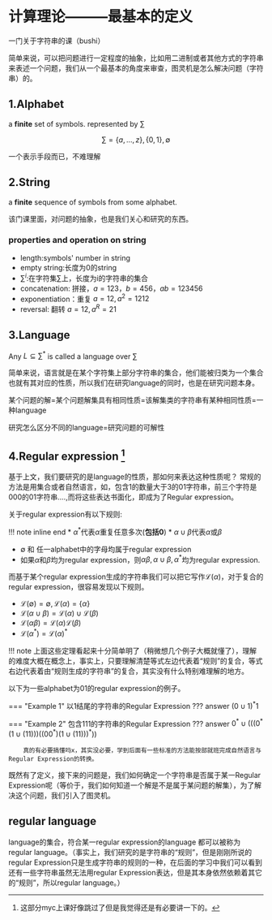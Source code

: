 # 计算理论———最基本的定义
一门关于字符串的课（bushi）

简单来说，可以把问题进行一定程度的抽象，比如用二进制或者其他方式的字符串来表述一个问题，我们从一个最基本的角度来审查，图灵机是怎么解决问题（字符串）的。

## 1.Alphabet

a **finite** set of symbols. represented by $\sum$

$$\sum = \{a,...,z\},\{0,1\},\emptyset$$

一个表示手段而已，不难理解

## 2.String

a **finite** sequence of symbols from some alphabet.

该门课里面，对问题的抽象，也是我们关心和研究的东西。

### properties and operation on string

* length:symbols' number in string
* empty string:长度为0的string
* $\sum^i$:在字符集$\sum$上，长度为i的字符串的集合
* concatenation: 拼接，$a=123，b=456，ab=123456$
* exponentiation：重复 $a=12,a^2=1212$
* reversal: 翻转 $a=12,a^R=21$

## 3.Language

Any $L\subseteq\sum^*$ is called a language over $\sum$

简单来说，语言就是在某个字符集上部分字符串的集合，他们能被归类为一个集合也就有其对应的性质，所以我们在研究language的同时，也是在研究问题本身。

某个问题的解=某个问题解集具有相同性质=该解集类的字符串有某种相同性质=一种language

研究怎么区分不同的language=研究问题的可解性

## 4.Regular expression [^1]

[^1]: 这部分myc上课好像跳过了但是我觉得还是有必要讲一下的。

基于上文，我们要研究的是language的性质，那如何来表达这种性质呢？
常规的方法是用集合或者自然语言，如，包含1的数量大于3的01字符串，前三个字符是000的01字符串....,而将这些表达书面化，即成为了Regular expression。

关于regular expression有以下规则:

!!! note inline end
    * $\alpha^*$代表$\alpha$重复任意多次(**包括0**)
    * $\alpha\cup\beta$代表$\alpha$或$\beta$
* $\emptyset$ 和 任一alphabet中的字母均属于regular expression
* 如果$\alpha$和$\beta$均为regular expression，则$\alpha\beta,\alpha\cup\beta,\alpha^*$均为regular expression.

而基于某个regular expression生成的字符串我们可以把它写作$\mathcal{L}(\alpha)$，对于复合的regular expression，很容易发现以下规则。

* $\mathcal{L}(\emptyset)=\emptyset,\mathcal{L}(\alpha)=\{\alpha\}$
* $\mathcal{L}(\alpha\cup\beta)=\mathcal{L}(\alpha)\cup\mathcal{L}(\beta)$
* $\mathcal{L}(\alpha\beta)=\mathcal{L}(\alpha)\mathcal{L}(\beta)$
* $\mathcal{L}(\alpha^*)=\mathcal{L}(\alpha)^*$

!!! note
    上面这些定理看起来十分简单明了（稍微想几个例子大概就懂了），理解的难度大概在概念上，事实上，只要理解清楚等式左边代表着“规则”的复合，等式右边代表着由“规则生成的字符串”的复合，其实没有什么特别难理解的地方。

以下为一些alphabet为01的regular expression的例子。

=== "Example 1"
    以1结尾的字符串的Regular Expression
    ??? answer
        $(0\cup1)^*1$

=== "Example 2"
    包含111的字符串的Regular Expression
    ??? answer
        $0^*\cup(((0^*(1\cup(11)))((00^*)(1\cup(11)))^*))$
        
        真的有必要搞懂吗x，其实没必要，学到后面有一些标准的方法能按部就班完成自然语言与Regular Expression的转换。

既然有了定义，接下来的问题是，我们如何确定一个字符串是否属于某一Regular Expression呢（等价于，我们如何知道一个解是不是属于某问题的解集），为了解决这个问题，我们引入了图灵机。

## regular language
language的集合，符合某一regular expression的language 都可以被称为regular language。（事实上，我们研究的是字符串的“规则”，但是刚刚所说的regular Expression只是生成字符串的规则的一种，在后面的学习中我们可以看到还有一些字符串虽然无法用regular Expression表达，但是其本身依然依赖着其它的“规则”，所以regular language。）